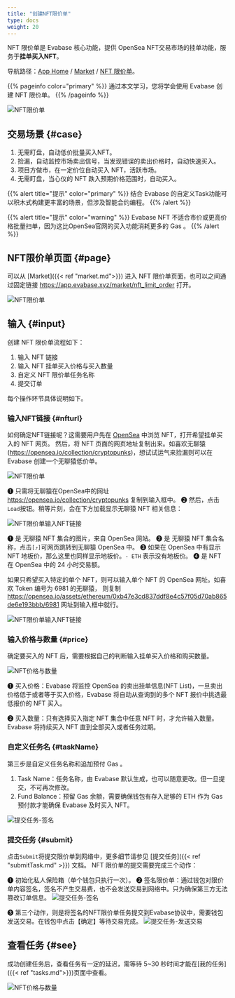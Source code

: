 ```yaml
---
title: "创建NFT限价单"
type: docs
weight: 20
---
```


NFT 限价单是 Evabase 核心功能，提供 OpenSea NFT交易市场的挂单功能，服务于**挂单买入NFT**。

导航路径：[App Home](https://app.evabase.net) / [Market](https://app.evabase.xyz/market) / [NFT 限价单](https://app.evabase.xyz/market/nft_limit_order)。


{{% pageinfo color="primary" %}}
通过本文学习，您将学会使用 Evabase 创建  NFT 限价单。
{{% /pageinfo %}}

![NFT限价单](/img/nftorder01.png)

## 交易场景 {#case}

1. 无需盯盘，自动低价批量买入NFT。
2. 捡漏，自动监控市场卖出信号，当发现错误的卖出价格时，自动快速买入。
3. 项目方做市，在一定价位自动买入 NFT，活跃市场。
4. 无需盯盘，当心仪的 NFT 跌入预期价格范围时，自动买入。

{{% alert title="提示" color="primary" %}}
结合 Evabase 的自定义Task功能可以积木式构建更丰富的场景，但涉及智能合约编程。
{{% /alert %}}

{{% alert title="提示" color="warning" %}}
Evabase NFT 不适合市价或更高价格批量扫单，因为这比OpenSea官网的买入功能消耗更多的 Gas 。
{{% /alert %}}

<!-- ##  -->

## NFT限价单页面 {#page}

可以从 [Market]({{< ref "market.md">}}) 进入 NFT 限价单页面，也可以之间通过固定链接 https://app.evabase.xyz/market/nft_limit_order 打开。


![NFT限价单](/img/nftorder00.png)

## 输入 {#input}

创建 NFT 限价单流程如下：

1. 输入 NFT 链接
2. 输入 NFT 挂单买入价格与买入数量
3. 自定义 NFT 限价单任务名称
4. 提交订单

每个操作环节具体说明如下。

### 输入NFT链接 {#nfturl}

如何确定NFT链接呢？这需要用户先在 [OpenSea](https://opensea.io/) 中浏览 NFT，打开希望挂单买入的 NFT 网页。
然后，将 NFT 页面的网页地址复制出来。如喜欢无聊猿(https://opensea.io/collection/cryptopunks)，想试试运气来捡漏则可以在 Evabase 创建一个无聊猿低价单。

![NFT限价单](/img/nftorder02.png)

➊ 只需将无聊猿在OpenSea中的网址 https://opensea.io/collection/cryptopunks 复制到输入框中。 ➋ 然后，点击`Load`按钮。稍等片刻，会在下方加载显示无聊猿 NFT 相关信息：

![NFT限价单输入NFT链接](/img/nftorder03.png)

➊ 是 无聊猿 NFT 集合的图片，来自 OpenSea 网站。
➋ 是 无聊猿 NFT 集合名称，点击`[⤴︎]`可网页跳转到无聊猿 OpenSea 中。
➌ 如果在 OpenSea 中有显示 NFT 地板价，那么这里也同样显示地板价。`- ETH` 表示没有地板价。
➍ 是 NFT 在 OpenSea 中的 24 小时交易额。

如果只希望买入特定的单个 NFT，则可以输入单个 NFT 的 OpenSea 网址。如喜欢 Token 编号为 6981 的无聊猿，
则复制 https://opensea.io/assets/ethereum/0xb47e3cd837ddf8e4c57f05d70ab865de6e193bbb/6981 网址到输入框中就行。

![NFT限价单输入NFT链接](/img/nftorder04.png)


### 输入价格与数量 {#price}

确定要买入的 NFT 后，需要根据自己的判断输入挂单买入价格和购买数量。

![NFT价格与数量](/img/nftorder05.png)

➊ 买入价格：Evabase 将监控 OpenSea 的卖出挂单信息(NFT List)，一旦卖出价格低于或者等于买入价格，Evabase 将自动从查询到的多个 NFT 报价中挑选最低报价的 NFT 买入。

➋ 买入数量：只有选择买入指定 NFT 集合中任意 NFT 时，才允许输入数量。Evabase 将持续买入 NFT 直到全部买入或者任务过期。

### 自定义任务名 {#taskName}

第三步是自定义任务名称和追加预付 Gas 。

1. Task Name：任务名称，由 Evabase 默认生成，也可以随意更改。但一旦提交，不可再次修改。
2. Fund Balance：预留 Gas 余额，需要确保钱包有存入足够的 ETH 作为 Gas 预付款才能确保 Evabase 及时买入 NFT。

![提交任务-签名](/img/nftorder10.png)


### 提交任务 {#submit}

点击`Submit`将提交限价单到网络中，更多细节请参见 [提交任务]({{< ref "submitTask.md" >}}) 文档。 NFT 限价单的提交需要完成三个动作：

➊ 初始化私人保险箱（单个钱包只执行一次）。
➋ 签名限价单：通过钱包对限价单内容签名，签名不产生交易费，也不会发送交易到网络中。只为确保第三方无法篡改订单信息。
![提交任务-签名](/img/nftorder07.png)

➌ 第三个动作，则是将签名的NFT限价单任务提交到Evabase协议中，需要钱包发送交易。在钱包中点击【确定】等待交易完成。
![提交任务-发送交易](/img/nftorder08.png)


## 查看任务 {#see}

成功创建任务后，查看任务有一定的延迟，需等待 5~30 秒时间才能在[我的任务]({{< ref "tasks.md">}})页面中查看。

![NFT价格与数量](/img/nftorder09.png)

<!-- ➊ ➋ ➌ ➍ ➎ ➏ ➐ ➑ ➒ ➓ -->
